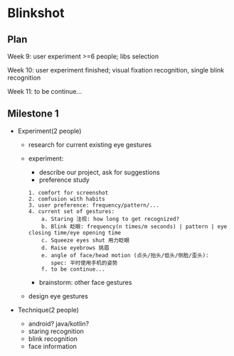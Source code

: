# Blinkshot

## Plan

Week 9: user experiment >=6 people; libs selection

Week 10: user experiment finished; visual fixation recognition, single blink recognition

Week 11: to be continue...

## Milestone 1

+ Experiment(2 people)
	- research for current existing eye gestures
	
	- experiment: 
		+ describe our project, ask for suggestions
		+ preference study
        ```
        1. comfort for screenshot
        2. comfusion with habits
        3. user preference: frequency/pattern/...
        4. current set of gestures:
            a. Staring 注视: how long to get recognized?
            b. Blink 眨眼: frequency(n times/m seconds) | pattern | eye closing time/eye opening time
            c. Squeeze eyes shut 用力眨眼
            d. Raise eyebrows 挑眉
            e. angle of face/head motion (点头/抬头/低头/侧脸/歪头):
               spec: 平时使用手机的姿势
            f. to be continue...
        ```

		+ brainstorm: other face gestures
		
	- design eye gestures
	

	
+ Technique(2 people)
	- android? java/kotlin?
	- staring recognition
	- blink recognition
	- face information

